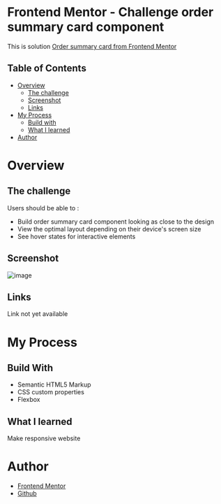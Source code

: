 
# Frontend Mentor -  Challenge order summary card component
This is solution [Order summary card from Frontend Mentor](https://www.frontendmentor.io/challenges/order-summary-component-QlPmajDUj)

## Table of Contents
- [Overview](#overview)
  - [The challenge](#the-challenge)
  - [Screenshot](#screenshot)
  - [Links](#links)
- [My Process](#my-process)
  - [Build with](#build-with)
  - [What I learned](#what-i-learned)
- [Author](#author)

# Overview
## The challenge
Users should be able to : 
  - Build order summary card component looking as close to the design
  - View the optimal layout depending on their device's screen size
  - See hover states for interactive elements
  
## Screenshot
![image](https://user-images.githubusercontent.com/63044215/153996771-c680bf30-f830-447e-bafc-f77892402373.png)

## Links
Link not yet available

# My Process
## Build With
  - Semantic HTML5 Markup
  - CSS custom properties
  - Flexbox
 
 ## What I learned
 Make responsive website
 
# Author
- [Frontend Mentor](https://www.frontendmentor.io/profile/miftahuljna127)
- [Github](https://github.com/miftahuljna127)
